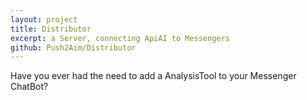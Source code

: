 ```yaml
---
layout: project
title: Distributor
excerpt: a Server, connecting ApiAI to Messengers
github: Push2Aim/Distributor
---
```


Have you ever had the need to add a AnalysisTool to your Messenger ChatBot?
